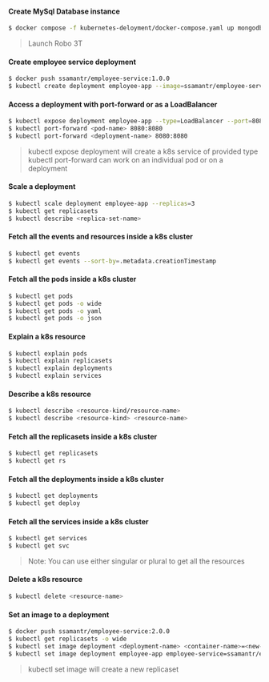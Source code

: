 #### Create MySql Database instance
```bash
$ docker compose -f kubernetes-deloyment/docker-compose.yaml up mongodb
```
> Launch Robo 3T

#### Create employee service deployment
```bash
$ docker push ssamantr/employee-service:1.0.0
$ kubectl create deployment employee-app --image=ssamantr/employee-service:1.0.0
```

#### Access a deployment with port-forward or as a LoadBalancer
```bash
$ kubectl expose deployment employee-app --type=LoadBalancer --port=8080
$ kubectl port-forward <pod-name> 8080:8080
$ kubectl port-forward <deployment-name> 8080:8080
```
> kubectl expose deployment will create a k8s service of provided type
> kubectl port-forward can work on an individual pod or on a deployment

#### Scale a deployment
```bash
$ kubectl scale deployment employee-app --replicas=3
$ kubectl get replicasets
$ kubectl describe <replica-set-name>
```

#### Fetch all the events and resources inside a k8s cluster
```bash
$ kubectl get events
$ kubectl get events --sort-by=.metadata.creationTimestamp
```

#### Fetch all the pods inside a k8s cluster
```bash
$ kubectl get pods
$ kubectl get pods -o wide
$ kubectl get pods -o yaml
$ kubectl get pods -o json
```

#### Explain a k8s resource
```bash
$ kubectl explain pods
$ kubectl explain replicasets
$ kubectl explain deployments
$ kubectl explain services
```

#### Describe a k8s resource
```bash
$ kubectl describe <resource-kind/resource-name>
$ kubectl describe <resource-kind> <resource-name> 
```

#### Fetch all the replicasets inside a k8s cluster
```bash
$ kubectl get replicasets
$ kubectl get rs
```

#### Fetch all the deployments inside a k8s cluster
```bash
$ kubectl get deployments
$ kubectl get deploy
```

#### Fetch all the services inside a k8s cluster
```bash
$ kubectl get services
$ kubectl get svc
```
> Note: You can use either singular or plural to get all the resources

#### Delete a k8s resource
```bash
$ kubectl delete <resource-name>
```

#### Set an image to a deployment
```bash
$ docker push ssamantr/employee-service:2.0.0
$ kubectl get replicasets -o wide
$ kubectl set image deployment <deployment-name> <container-name>=<new-image-name>
$ kubectl set image deployment employee-app employee-service=ssamantr/employee-service:2.0.0
```
> kubectl set image will create a new replicaset
